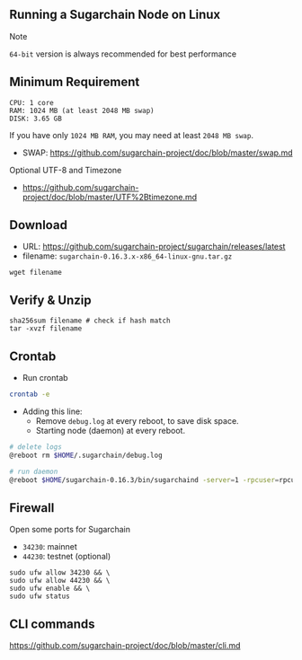Running a Sugarchain Node on Linux
----------------------------------
>[!NOTE]
>`64-bit` version is always recommended for best performance

## Minimum Requirement
```
CPU: 1 core
RAM: 1024 MB (at least 2048 MB swap)
DISK: 3.65 GB
```

If you have only `1024 MB RAM`, you may need at least `2048 MB swap`.
- SWAP: https://github.com/sugarchain-project/doc/blob/master/swap.md

Optional UTF-8 and Timezone
- https://github.com/sugarchain-project/doc/blob/master/UTF%2Btimezone.md

## Download
- URL: https://github.com/sugarchain-project/sugarchain/releases/latest
- filename: `sugarchain-0.16.3.x-x86_64-linux-gnu.tar.gz`

```
wget filename
```

## Verify & Unzip
```
sha256sum filename # check if hash match
tar -xvzf filename
```

## Crontab

- Run crontab
```bash
crontab -e
```

- Adding this line:
  * Remove `debug.log` at every reboot, to save disk space.
  * Starting node (daemon) at every reboot.
  
```bash
# delete logs
@reboot rm $HOME/.sugarchain/debug.log

# run daemon
@reboot $HOME/sugarchain-0.16.3/bin/sugarchaind -server=1 -rpcuser=rpcuser -rpcpassword=rpcpassword -daemon
```

## Firewall
Open some ports for Sugarchain
  * `34230`: mainnet
  * `44230`: testnet (optional)

```
sudo ufw allow 34230 && \
sudo ufw allow 44230 && \
sudo ufw enable && \
sudo ufw status
```

## CLI commands
https://github.com/sugarchain-project/doc/blob/master/cli.md